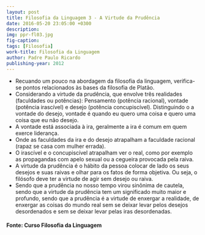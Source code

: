```yaml
---
layout: post
title: Filosofia da Linguagem 3 - A Virtude da Prudência
date: 2016-05-20 23:05:00 +0300
description: 
img: ppr-fl03.jpg
fig-caption: 
tags: [Filosofia]
work-title: Filosofia da Linguagem
author: Padre Paulo Ricardo
publishing-year: 2012
---
```


* Recuando um pouco na abordagem da filosofia da linguagem, verifica-se pontos relacionados às bases da filosofia de Platão.
* Considerando a virtude da prudência, que envolve três realidades (faculdades ou potências): Pensamento (potência racional), vontade (potência irascível) e desejo (potência concupiscível). Distinguindo o a vontade do desejo, vontade é quando eu quero uma coisa e quero uma coisa que eu não desejo.
* A vontade está associada à ira, geralmente a ira é comum em quem exerce liderança.
* Onde as faculdades da ira e do desejo atrapalham a faculdade racional (rapaz se casa com mulher errada).  
* O irascível e o concupiscível atrapalham ver o real, como por exemplo as propagandas com apelo sexual ou a cegueira provocada pela raiva.
* A virtude da prudência é o hábito da pessoa colocar de lado os seus desejos e suas raivas e olhar para os fatos de forma objetiva. Ou seja, o filósofo deve ter a virtude de agir sem desejo ou raiva. 
* Sendo que a prudência no nosso tempo virou sinônima de cautela, sendo que a virtude da prudência tem um significado muito maior e profundo, sendo que a prudência é a virtude de enxergar a realidade, de enxergar as coisas do mundo real sem se deixar levar pelos desejos desordenados e sem se deixar levar pelas iras desordenadas.


#### Fonte: Curso Filosofia da Linguagem
